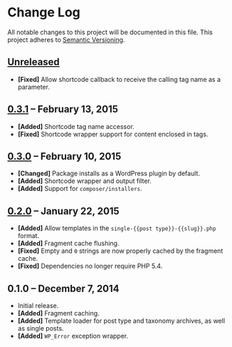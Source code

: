 # Change Log

All notable changes to this project will be documented in this file. This project adheres to [Semantic Versioning](http://semver.org/).

## [Unreleased][unreleased]
- **[Fixed]** Allow shortcode callback to receive the calling tag name as a parameter.

## [0.3.1] – February 13, 2015
- **[Added]** Shortcode tag name accessor.
- **[Fixed]** Shortcode wrapper support for content enclosed in tags.

## [0.3.0] – February 10, 2015
- **[Changed]** Package installs as a WordPress plugin by default.
- **[Added]** Shortcode wrapper and output filter.
- **[Added]** Support for `composer/installers`.

## [0.2.0] – January 22, 2015
- **[Added]** Allow templates in the `single-{{post type}}-{{slug}}.php` format.
- **[Added]** Fragment cache flushing.
- **[Fixed]** Empty and `0` strings are now properly cached by the fragment cache.
- **[Fixed]** Dependencies no longer require PHP 5.4.

## 0.1.0 – December 7, 2014
- Initial release.
- **[Added]** Fragment caching.
- **[Added]** Template loader for post type and taxonomy archives, as well as single posts.
- **[Added]** `WP_Error` exception wrapper.

[unreleased]: https://github.com/goblindegook/Syllables/compare/0.3.1...HEAD
[0.3.1]: https://github.com/goblindegook/Syllables/compare/0.3.0...0.3.1
[0.3.0]: https://github.com/goblindegook/Syllables/compare/0.2.0...0.3.0
[0.2.0]: https://github.com/goblindegook/Syllables/compare/0.1.0...0.2.0
